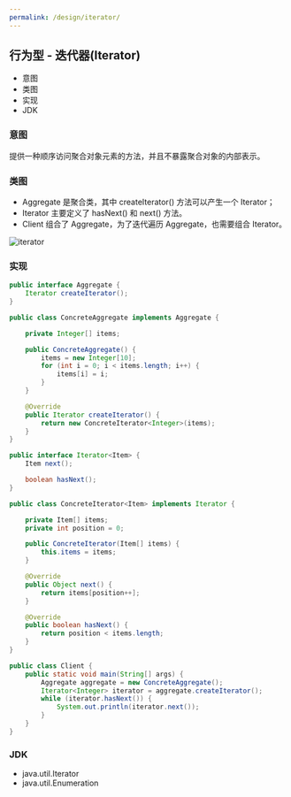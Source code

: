 ```yaml
---
permalink: /design/iterator/
---
```


## 行为型 - 迭代器(Iterator)

* 意图
* 类图
* 实现
* JDK

### 意图

提供一种顺序访问聚合对象元素的方法，并且不暴露聚合对象的内部表示。

### 类图

* Aggregate 是聚合类，其中 createIterator() 方法可以产生一个 Iterator；
* Iterator 主要定义了 hasNext() 和 next() 方法。
* Client 组合了 Aggregate，为了迭代遍历 Aggregate，也需要组合 Iterator。

![iterator](/knowledge/assets/images/design/iterator.png)

### 实现

```java
public interface Aggregate {
    Iterator createIterator();
}
```

```java
public class ConcreteAggregate implements Aggregate {

    private Integer[] items;

    public ConcreteAggregate() {
        items = new Integer[10];
        for (int i = 0; i < items.length; i++) {
            items[i] = i;
        }
    }

    @Override
    public Iterator createIterator() {
        return new ConcreteIterator<Integer>(items);
    }
}
```

```java
public interface Iterator<Item> {
    Item next();

    boolean hasNext();
}
```

```java
public class ConcreteIterator<Item> implements Iterator {

    private Item[] items;
    private int position = 0;

    public ConcreteIterator(Item[] items) {
        this.items = items;
    }

    @Override
    public Object next() {
        return items[position++];
    }

    @Override
    public boolean hasNext() {
        return position < items.length;
    }
}
```

```java
public class Client {
    public static void main(String[] args) {
        Aggregate aggregate = new ConcreteAggregate();
        Iterator<Integer> iterator = aggregate.createIterator();
        while (iterator.hasNext()) {
            System.out.println(iterator.next());
        }
    }
}
```

### JDK

* java.util.Iterator
* java.util.Enumeration
